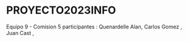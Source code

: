 # PROYECTO2023INFO
Equipo 9 - Comision 5
participantes :
Quenardelle Alan,
Carlos Gomez ,
Juan Cast ,
